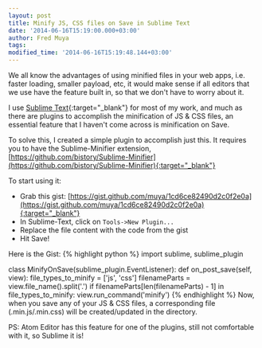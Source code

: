 ```yaml
---
layout: post
title: Minify JS, CSS files on Save in Sublime Text
date: '2014-06-16T15:19:00.000+03:00'
author: Fred Muya
tags:
modified_time: '2014-06-16T15:19:48.144+03:00'
---
```


We all know the advantages of using minified files in your web apps, i.e. faster loading, smaller payload, etc, it would make sense if all editors that we use have the feature built in, so that we don't have to worry about it.

I use [Sublime Text](http://www.sublimetext.com/){:target="_blank"} for most of my work, and much as there are plugins to accomplish the minification of JS & CSS files, an essential feature that I haven't come across is minification on Save.

To solve this, I created a simple plugin to accomplish just this. It requires you to have the Sublime-Minifier extension, [https://github.com/bistory/Sublime-Minifier](https://github.com/bistory/Sublime-Minifier){:target="_blank"}

To start using it:

- Grab this gist: [https://gist.github.com/muya/1cd6ce82490d2c0f2e0a](https://gist.github.com/muya/1cd6ce82490d2c0f2e0a){:target="_blank"}
- In Sublime-Text, click on `Tools->New Plugin...`
- Replace the file content with the code from the gist
- Hit Save!

Here is the Gist:
{% highlight python %}
import sublime, sublime_plugin

class MinifyOnSave(sublime_plugin.EventListener):
  def on_post_save(self, view):
    file_types_to_minify = ['js', 'css']
    filenameParts = view.file_name().split('.')
    if filenameParts[len(filenameParts) - 1] in file_types_to_minify:
      view.run_command('minify')
{% endhighlight %}
Now, when you save any of your JS & CSS files, a corresponding file (.min.js/.min.css) will be created/updated in the directory.

PS: Atom Editor has this feature for one of the plugins, still not comfortable with it, so Sublime it is!
